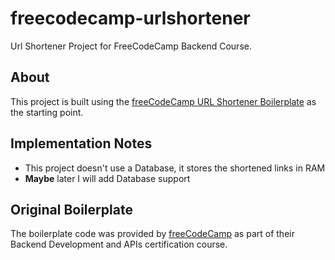 # freecodecamp-urlshortener
Url Shortener Project for FreeCodeCamp Backend Course.

## About
This project is built using the [freeCodeCamp URL Shortener Boilerplate](https://github.com/freeCodeCamp/boilerplate-project-urlshortener/) as the starting point.

## Implementation Notes
- This project doesn't use a Database, it stores the shortened links in RAM
- **Maybe** later I will add Database support

## Original Boilerplate
The boilerplate code was provided by [freeCodeCamp](https://www.freecodecamp.org/) as part of their Backend Development and APIs certification course.
